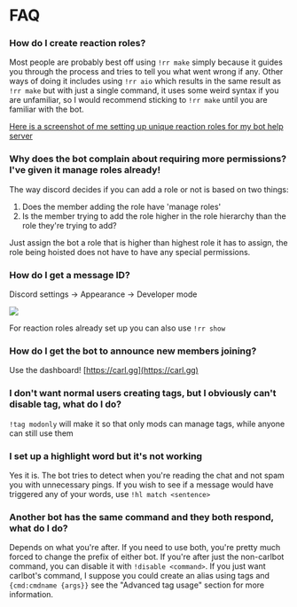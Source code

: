 # FAQ

### How do I create reaction roles?

Most people are probably best off using `!rr make` simply because it guides you through the process and tries to tell you what went wrong if any. Other ways of doing it includes using `!rr aio` which results in the same result as `!rr make` but with just a single command, it uses some weird syntax if you are unfamiliar, so I would recommend sticking to `!rr make` until you are familiar with the bot.

[Here is a screenshot of me setting up unique reaction roles for my bot help server](https://i.imgur.com/W2KAAPa.png)

### Why does the bot complain about requiring more permissions? I've given it manage roles already!

The way discord decides if you can add a role or not is based on two things:

1. Does the member adding the role have 'manage roles'
2. Is the member trying to add the role higher in the role hierarchy than the role they're trying to add?

Just assign the bot a role that is higher than highest role it has to assign, the role being hoisted does not have to have any special permissions.

### How do I get a message ID?

Discord settings -&gt; Appearance -&gt; Developer mode

![](https://i.imgur.com/lBh0b0f.png)

For reaction roles already set up you can also use `!rr show`

### How do I get the bot to announce new members joining?

Use the dashboard! [https://carl.gg](https://carl.gg)

### I don't want normal users creating tags, but I obviously can't disable tag, what do I do?

`!tag modonly` will make it so that only mods can manage tags, while anyone can still use them

### I set up a highlight word but it's not working

Yes it is. The bot tries to detect when you're reading the chat and not spam you with unnecessary pings. If you wish to see if a message would have triggered any of your words, use `!hl match <sentence>`

### Another bot has the same command and they both respond, what do I do?

Depends on what you're after. If you need to use both, you're pretty much forced to change the prefix of either bot. If you're after just the non-carlbot command, you can disable it with `!disable <command>`. If you just want carlbot's command, I suppose you could create an alias using tags and `{cmd:cmdname {args}}` see the "Advanced tag usage" section for more information.

